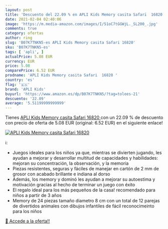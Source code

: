 ```yaml
---
layout: post
title: 'Descuento del 22.09 % en APLI Kids Memory casita Safari  16820 '
date: 2021-02-04 02:40:06
image: 'https://m.media-amazon.com/images/I/51oC7tGGWjL._SL200_.jpg'
comments: true
category: ofertas
author: ring
slug: 'B07K7TNKN5-es APLI Kids Memory casita Safari 16820'
sku: 'B07K7TNKN5-es'
tags: [ 'apli', ]
actualPrice: 5.08 EUR
currency: EUR
price: 5.08
comparePrice: 6.52 EUR
prodname: 'APLI Kids Memory casita Safari  16820 '
country: 'es'
flag: '🇪🇸'
brand: 'APLI Kids'
buyurl: 'https://www.amazon.es/dp/B07K7TNKN5/?tag=tolees-21'
descuento: '22.09'
average: '5.51199999999999'
---
```


Tienes [APLI Kids Memory casita Safari  16820 ](https://www.amazon.es/dp/B07K7TNKN5/?tag=tolees-21) con un 22.09 % de descuento con precio de oferta de 5.08 EUR (original: 6.52 EUR) en el siguiente enlace!

[![APLI Kids Memory casita Safari  16820 ](https://m.media-amazon.com/images/I/51oC7tGGWjL._SL200_.jpg)](https://www.amazon.es/dp/B07K7TNKN5/?tag=tolees-21)

ℹ️:

- Juegos ideales para los niños ya que, mientras se divierten jugando, les ayudan a mejorar y desarrollar multitud de capacidades y habilidades: mejoran su concentración, la observación, y la memoria
- Piezas resistentes, seguras y fáciles de manejar en cartón de 2 mm de grosor con acabado brillante e indiana al dorso
- Además, los memory y dominó les ayudan a mejorar su autoestima y motivación gracias al hecho de terminar un juego con éxito
- El regalo ideal para los más pequeños de la casa! recomendado para niños a partir de 3 años
- Memory de 24 piezas tamaño diametro 8 cm con un total de 12 parejas de divertidos animales con dibujos infantiles de fácil reconocimeinto para los niños

[🛒 Accede a la oferta!!](https://www.amazon.es/dp/B07K7TNKN5/?tag=tolees-21)
